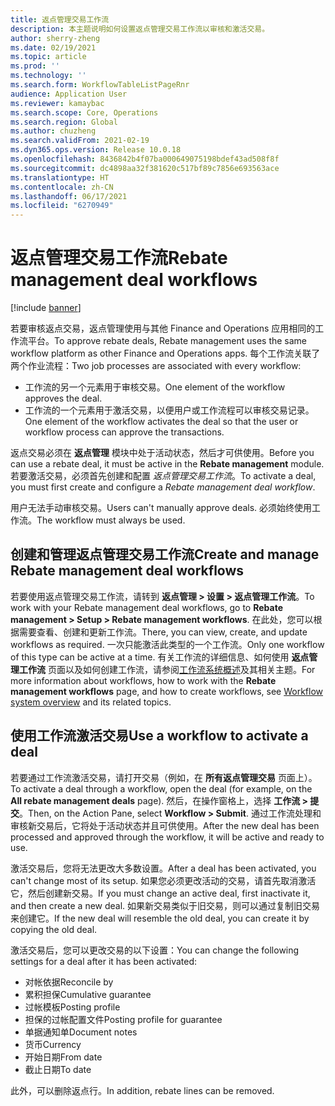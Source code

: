 ```yaml
---
title: 返点管理交易工作流
description: 本主题说明如何设置返点管理交易工作流以审核和激活交易。
author: sherry-zheng
ms.date: 02/19/2021
ms.topic: article
ms.prod: ''
ms.technology: ''
ms.search.form: WorkflowTableListPageRnr
audience: Application User
ms.reviewer: kamaybac
ms.search.scope: Core, Operations
ms.search.region: Global
ms.author: chuzheng
ms.search.validFrom: 2021-02-19
ms.dyn365.ops.version: Release 10.0.18
ms.openlocfilehash: 8436842b4f07ba000649075198bdef43ad508f8f
ms.sourcegitcommit: dc4898aa32f381620c517bf89c7856e693563ace
ms.translationtype: HT
ms.contentlocale: zh-CN
ms.lasthandoff: 06/17/2021
ms.locfileid: "6270949"
---
```

# <a name="rebate-management-deal-workflows"></a><span data-ttu-id="58bf8-103">返点管理交易工作流</span><span class="sxs-lookup"><span data-stu-id="58bf8-103">Rebate management deal workflows</span></span>

[!include [banner](../includes/banner.md)]

<span data-ttu-id="58bf8-104">若要审核返点交易，返点管理使用与其他 Finance and Operations 应用相同的工作流平台。</span><span class="sxs-lookup"><span data-stu-id="58bf8-104">To approve rebate deals, Rebate management uses the same workflow platform as other Finance and Operations apps.</span></span> <span data-ttu-id="58bf8-105">每个工作流关联了两个作业流程：</span><span class="sxs-lookup"><span data-stu-id="58bf8-105">Two job processes are associated with every workflow:</span></span>

- <span data-ttu-id="58bf8-106">工作流的另一个元素用于审核交易。</span><span class="sxs-lookup"><span data-stu-id="58bf8-106">One element of the workflow approves the deal.</span></span>
- <span data-ttu-id="58bf8-107">工作流的一个元素用于激活交易，以便用户或工作流程可以审核交易记录。</span><span class="sxs-lookup"><span data-stu-id="58bf8-107">One element of the workflow activates the deal so that the user or workflow process can approve the transactions.</span></span>

<span data-ttu-id="58bf8-108">返点交易必须在 **返点管理** 模块中处于活动状态，然后才可供使用。</span><span class="sxs-lookup"><span data-stu-id="58bf8-108">Before you can use a rebate deal, it must be active in the **Rebate management** module.</span></span> <span data-ttu-id="58bf8-109">若要激活交易，必须首先创建和配置 *返点管理交易工作流*。</span><span class="sxs-lookup"><span data-stu-id="58bf8-109">To activate a deal, you must first create and configure a *Rebate management deal workflow*.</span></span>

<span data-ttu-id="58bf8-110">用户无法手动审核交易。</span><span class="sxs-lookup"><span data-stu-id="58bf8-110">Users can't manually approve deals.</span></span> <span data-ttu-id="58bf8-111">必须始终使用工作流。</span><span class="sxs-lookup"><span data-stu-id="58bf8-111">The workflow must always be used.</span></span>

## <a name="create-and-manage-rebate-management-deal-workflows"></a><span data-ttu-id="58bf8-112">创建和管理返点管理交易工作流</span><span class="sxs-lookup"><span data-stu-id="58bf8-112">Create and manage Rebate management deal workflows</span></span>

<span data-ttu-id="58bf8-113">若要使用返点管理交易工作流，请转到 **返点管理 \> 设置 \> 返点管理工作流**。</span><span class="sxs-lookup"><span data-stu-id="58bf8-113">To work with your Rebate management deal workflows, go to **Rebate management \> Setup \> Rebate management workflows**.</span></span> <span data-ttu-id="58bf8-114">在此处，您可以根据需要查看、创建和更新工作流。</span><span class="sxs-lookup"><span data-stu-id="58bf8-114">There, you can view, create, and update workflows as required.</span></span> <span data-ttu-id="58bf8-115">一次只能激活此类型的一个工作流。</span><span class="sxs-lookup"><span data-stu-id="58bf8-115">Only one workflow of this type can be active at a time.</span></span> <span data-ttu-id="58bf8-116">有关工作流的详细信息、如何使用 **返点管理工作流** 页面以及如何创建工作流，请参阅[工作流系统概述](../../fin-ops-core/fin-ops/organization-administration/overview-workflow-system.md)及其相关主题。</span><span class="sxs-lookup"><span data-stu-id="58bf8-116">For more information about workflows, how to work with the **Rebate management workflows** page, and how to create workflows, see [Workflow system overview](../../fin-ops-core/fin-ops/organization-administration/overview-workflow-system.md) and its related topics.</span></span>

## <a name="use-a-workflow-to-activate-a-deal"></a><span data-ttu-id="58bf8-117">使用工作流激活交易</span><span class="sxs-lookup"><span data-stu-id="58bf8-117">Use a workflow to activate a deal</span></span>

<span data-ttu-id="58bf8-118">若要通过工作流激活交易，请打开交易（例如，在 **所有返点管理交易** 页面上）。</span><span class="sxs-lookup"><span data-stu-id="58bf8-118">To activate a deal through a workflow, open the deal (for example, on the **All rebate management deals** page).</span></span> <span data-ttu-id="58bf8-119">然后，在操作窗格上，选择 **工作流 \> 提交**。</span><span class="sxs-lookup"><span data-stu-id="58bf8-119">Then, on the Action Pane, select **Workflow \> Submit**.</span></span> <span data-ttu-id="58bf8-120">通过工作流处理和审核新交易后，它将处于活动状态并且可供使用。</span><span class="sxs-lookup"><span data-stu-id="58bf8-120">After the new deal has been processed and approved through the workflow, it will be active and ready to use.</span></span>

<span data-ttu-id="58bf8-121">激活交易后，您将无法更改大多数设置。</span><span class="sxs-lookup"><span data-stu-id="58bf8-121">After a deal has been activated, you can't change most of its setup.</span></span> <span data-ttu-id="58bf8-122">如果您必须更改活动的交易，请首先取消激活它，然后创建新交易。</span><span class="sxs-lookup"><span data-stu-id="58bf8-122">If you must change an active deal, first inactivate it, and then create a new deal.</span></span> <span data-ttu-id="58bf8-123">如果新交易类似于旧交易，则可以通过复制旧交易来创建它。</span><span class="sxs-lookup"><span data-stu-id="58bf8-123">If the new deal will resemble the old deal, you can create it by copying the old deal.</span></span>

<span data-ttu-id="58bf8-124">激活交易后，您可以更改交易的以下设置：</span><span class="sxs-lookup"><span data-stu-id="58bf8-124">You can change the following settings for a deal after it has been activated:</span></span>

- <span data-ttu-id="58bf8-125">对帐依据</span><span class="sxs-lookup"><span data-stu-id="58bf8-125">Reconcile by</span></span>
- <span data-ttu-id="58bf8-126">累积担保</span><span class="sxs-lookup"><span data-stu-id="58bf8-126">Cumulative guarantee</span></span>
- <span data-ttu-id="58bf8-127">过帐模板</span><span class="sxs-lookup"><span data-stu-id="58bf8-127">Posting profile</span></span>
- <span data-ttu-id="58bf8-128">担保的过帐配置文件</span><span class="sxs-lookup"><span data-stu-id="58bf8-128">Posting profile for guarantee</span></span>
- <span data-ttu-id="58bf8-129">单据通知单</span><span class="sxs-lookup"><span data-stu-id="58bf8-129">Document notes</span></span>
- <span data-ttu-id="58bf8-130">货币</span><span class="sxs-lookup"><span data-stu-id="58bf8-130">Currency</span></span>
- <span data-ttu-id="58bf8-131">开始日期</span><span class="sxs-lookup"><span data-stu-id="58bf8-131">From date</span></span>
- <span data-ttu-id="58bf8-132">截止日期</span><span class="sxs-lookup"><span data-stu-id="58bf8-132">To date</span></span>

<span data-ttu-id="58bf8-133">此外，可以删除返点行。</span><span class="sxs-lookup"><span data-stu-id="58bf8-133">In addition, rebate lines can be removed.</span></span>
